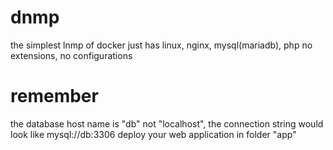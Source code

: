 # dnmp
the simplest lnmp of docker
just has linux, nginx, mysql(mariadb), php
no extensions, no configurations
# remember
the database host name is "db" not "localhost", the connection string would look like mysql://db:3306
deploy your web application in folder "app" 
